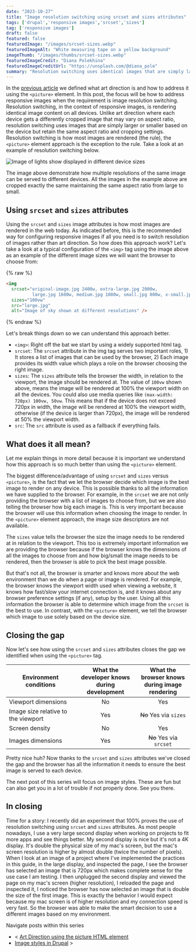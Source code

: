 ```yaml
---
date: "2023-10-27"
title: "Image resolution switching using srcset and sizes attributes"
tags: ['drupal','responsive images','srcset','sizes']
tag: ['responsive images']
draft: false
featured: false
featuredImage: "/images/srcset-sizes.webp"
featuredImageAlt: "White measuring tape on a yellow background"
imageThumb: "/images/thumbs/srcset-sizes.webp"
featuredImageCredit: "Diana Polekhina"
featuredImageCreditUrl: "https://unsplash.com/@diana_pole"
summary: "Resolution switching uses identical images that are simply larger or smaller based on the device but retain the same aspect ratio and cropping settings."
---
```

In the [previous article](../responsive-images-and-the-picture-html-element) we defined what art direction is and how to address it using the `<picture>` element.  In this post, the focus will be how to address responsive images when the requirement is image resolution switching.  Resolution switching, in the context of responsive images, is rendering identical image content on all devices.  Unlike art direction where each device gets a differently cropped image that may vary on aspect ratio, resolution switching uses images that are simply larger or smaller based on the device but retain the same aspect ratio and cropping settings.  Resolution switching is how most images are rendered (the rule), the `<picture>` element approach is the exception to the rule. Take a look at an example of resolution switching below.

![Image of lights show displayed in different device sizes](/images/res-switching.webp)

The image above demonstrate how multiple resolutions of the same image can be served to different devices.  All the images in the example above are cropped exactly the same maintaining the same aspect ratio from large to small.

## Using `srcset` and `sizes` attributes

Using the `srcset` and `sizes` image attributes is how most images are rendered in the web today.  As indicated before, this is the recommended way for configuring responsive images if all you need is to switch resolution of images rather than art direction.  So how does this approach work?  Let's take a look at a typical configuration of the `<img>` tag using the image above as an example of the different image sizes we will want the browser to choose from:

{% raw %}

```html
<img
  srcset="original-image.jpg 2400w, extra-large.jpg 2000w,
          large.jpg 1600w, medium.jpg 1080w, small.jpg 800w, x-small.jpg 500w"
  sizes="100vw"
  src="large.jpg"
  alt="Image of sky shown at different resolutions" />
```

{% endraw %}

Let's break things down so we can understand this approach better.

- `<img>`: Right off the bat we start by using a widely supported html tag.
- `srcset`: The `srcset` attribute in the img tag serves two important roles, 1) It stores a list of images that can be used by the browser, 2) Each image provides its width value which plays a role on the browser choosing the right image.
- `sizes`: The `sizes` attribute tells the browser the width, in relation to the viewport, the image should be rendered at.  The value of `100vw` shown above, means the image will be rendered at 100% the viewport width on all the devices. You could also use media queries like `(max-width: 720px) 100vw, 50vw`.  This means that if the device does not exceed 720px in width, the image will be rendered at 100% the viewport width, otherwise (if the device is larger than 720px), the image will be rendered at 50% the viewport width.
- `src`: The `src` attribute is used as a fallback if everything fails.

## What does it all mean?

Let me explain things in more detail because it is important we understand how this approach is so much better than using the `<picture>` element.

The biggest difference/advantage of using `srcset` and `sizes` versus `<picture>`, is the fact that we let the browser decide which image is the best image to render on any device.  This is possible thanks to all the information we have supplied to the browser.  For example, in the `srcset` we are not only providing the browser with a list of images to choose from, but we are also telling the browser how big each image is.  This is very important because the browser will use this information when choosing the image to render.  In the `<picture>` element approach, the image size descriptors are not available.

The `sizes` value tells the browser the size the image needs to be rendered at in relation to the viewport.  This too is extremely important information we are providing the browser because if the browser knows the dimensions of all the images to choose from and how big/small the image needs to be rendered, then the browser is able to pick the best image possible.

But that's not all, the browser is smarter and knows more about the web environment than we do when a page or image is rendered. For example, the browser knows the viewport width used when viewing a website, it knows how fast/slow your internet connection is, and it knows about any browser preference settings (if any), setup by the user.  Using all this information the browser is able to determine which image from the `srcset` is the best to use.  In contrast, with the `<picture>` element, we tell the browser which image to use solely based on the device size.

## Closing the gap

Now let's see how using the `srcset` and `sizes` attributes closes the gap we identified when using the `<picture>` tag.

| Environment conditions                 |What the developer knows<br /> during development |What the browser knows<br />during image rendering |
| --------------------------------------- | :----: | :----: |
| Viewport dimensions                     | No     | Yes              |
| Image size relative to the viewport     | Yes    | ~~No~~ Yes via `sizes`  |
| Screen density                          | No     | Yes              |
| Images dimensions                       | Yes    | ~~No~~ Yes via `srcset` |

Pretty nice huh? Now thanks to the `srcset` and `sizes` attributes we've closed the gap and the browser has all the information it needs to ensure the best image is served to each device.

The next post of this series will focus on image styles. These are fun but can also get you in a lot of trouble if not properly done. See you there.

## In closing

Time for a story: I recently did an experiment that 100% proves the use of resolution switching using `srcset` and `sizes` attributes.  As most people nowadays, I use a very large second display when working on projects to fit more apps and see things better. My second display is nice but it's not a 4K display.  It's double the physical size of my mac's screen, but the mac's screen resolution is higher by almost double (twice the number of pixels).  When I look at an image of a project where I've implemented the practices in this guide, in the large display, and inspected the page, I see the browser has selected an image that is 720px which makes complete sense for the use case I am testing.  I then unplugged the second display and viewed the page on my mac's screen (higher resolution), I reloaded the page and inspected it, I noticed the browser has now selected an image that is double the size of the first image.  This is exactly the behavior I would expect because my mac screen is of higher resolution and my connection speed is very fast.  So the browser was able to make the smart decision to use a different images based on my environment.

<div class="post-pager margin-inline-flex margin-block-40">

Navigate posts within this series

- < [Art Direction using the picture HTML element](../art-direction-using-the-picture-html-element)
- [Image styles in Drupal](../image-styles-in-drupal) >

</div>
